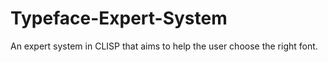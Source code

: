 # Typeface-Expert-System
An expert system in CLISP that aims to help the user choose the right font.
